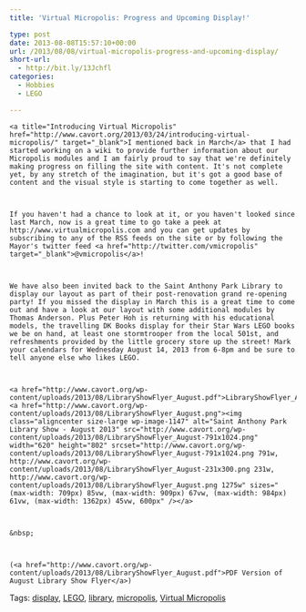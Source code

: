 ```yaml
---
title: 'Virtual Micropolis: Progress and Upcoming Display!'

type: post
date: 2013-08-08T15:57:10+00:00
url: /2013/08/08/virtual-micropolis-progress-and-upcoming-display/
short-url:
  - http://bit.ly/13Jchfl
categories:
  - Hobbies
  - LEGO

---
```

<div class='microid-mailto+http:sha1:ea57c95172d3177b35749802815f5aa2ccd149d2'>
  
    <a title="Introducing Virtual Micropolis" href="http://www.cavort.org/2013/03/24/introducing-virtual-micropolis/" target="_blank">I mentioned back in March</a> that I had started working on a wiki to provide further information about our Micropolis modules and I am fairly proud to say that we're definitely making progress on filling the site with content. It's not complete yet, by any stretch of the imagination, but it's got a good base of content and the visual style is starting to come together as well.
  
  
  
    If you haven't had a chance to look at it, or you haven't looked since last March, now is a great time to go take a peek at http://www.virtualmicropolis.com and you can get updates by subscribing to any of the RSS feeds on the site or by following the Mayor's twitter feed <a href="http://twitter.com/vmicropolis" target="_blank">@vmicropolis</a>!
  
  
  
    We have also been invited back to the Saint Anthony Park Library to display our layout as part of their post-renovation grand re-opening party! If you missed the display in March this is a great time to come out and have a look at our layout with some additional modules by Thomas Anderson. Plus Peter Hoh is returning with his educational models, the travelling DK Books display for their Star Wars LEGO books we be on hand, at least one stormtrooper from the local 501st, and refreshments provided by the little grocery store up the street! Mark your calendars for Wednesday August 14, 2013 from 6-8pm and be sure to tell anyone else who likes LEGO.
  
  
  
    <a href="http://www.cavort.org/wp-content/uploads/2013/08/LibraryShowFlyer_August.pdf">LibraryShowFlyer_August</a> <a href="http://www.cavort.org/wp-content/uploads/2013/08/LibraryShowFlyer_August.png"><img class="aligncenter size-large wp-image-1147" alt="Saint Anthony Park Library Show - August 2013" src="http://www.cavort.org/wp-content/uploads/2013/08/LibraryShowFlyer_August-791x1024.png" width="620" height="802" srcset="http://www.cavort.org/wp-content/uploads/2013/08/LibraryShowFlyer_August-791x1024.png 791w, http://www.cavort.org/wp-content/uploads/2013/08/LibraryShowFlyer_August-231x300.png 231w, http://www.cavort.org/wp-content/uploads/2013/08/LibraryShowFlyer_August.png 1275w" sizes="(max-width: 709px) 85vw, (max-width: 909px) 67vw, (max-width: 984px) 61vw, (max-width: 1362px) 45vw, 600px" /></a>
  
  
  
    &nbsp;
  
  
  
    (<a href="http://www.cavort.org/wp-content/uploads/2013/08/LibraryShowFlyer_August.pdf">PDF Version of August Library Show Flyer</a>)
  
</div>

<div class="st-post-tags">
  Tags: <a href="http://www.cavort.org/tag/display/" title="display" rel="tag">display</a>, <a href="http://www.cavort.org/tag/lego/" title="LEGO" rel="tag">LEGO</a>, <a href="http://www.cavort.org/tag/library/" title="library" rel="tag">library</a>, <a href="http://www.cavort.org/tag/micropolis/" title="micropolis" rel="tag">micropolis</a>, <a href="http://www.cavort.org/tag/virtual-micropolis/" title="Virtual Micropolis" rel="tag">Virtual Micropolis</a><br />
</div>